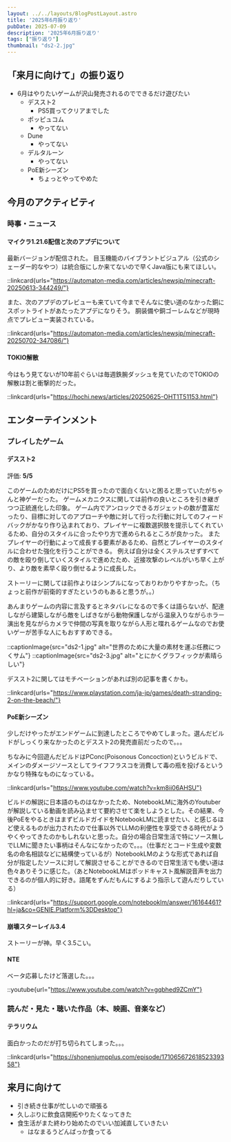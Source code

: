 ```yaml
---
layout: ../../layouts/BlogPostLayout.astro
title: '2025年6月振り返り'
pubDate: 2025-07-09
description: '2025年6月振り返り'
tags: ["振り返り"]
thumbnail: "ds2-2.jpg"
---
```


## 「来月に向けて」の振り返り

- 6月はやりたいゲームが沢山発売されるのでできるだけ遊びたい
  - デススト2
    - PS5買ってクリアまでした
  - ポッピュコム
    - やってない
  - Dune
    - やってない
  - デルタルーン
    - やってない
  - PoE新シーズン
    - ちょっとやってやめた

## 今月のアクティビティ

### 時事・ニュース

#### マイクラ1.21.6配信と次のアプデについて

最新バージョンが配信された。
目玉機能のバイブラントビジュアル（公式のシェーダー的なやつ）は統合版にしか来てないので早くJava版にも来てほしい。

::linkcard{urls="https://automaton-media.com/articles/newsjp/minecraft-20250613-344249/"}

また、次のアプデのプレビューも来ていて今までそんなに使い道のなかった銅にスポットライトがあたったアプデになりそう。
胴装備や銅ゴーレムなどが現時点でプレビュー実装されている。

::linkcard{urls="https://automaton-media.com/articles/newsjp/minecraft-20250702-347086/"}

#### TOKIO解散

今はもう見てないが10年前ぐらいは毎週鉄腕ダッシュを見ていたのでTOKIOの解散は割と衝撃的だった。

::linkcard{urls="https://hochi.news/articles/20250625-OHT1T51153.html"}

## エンターテインメント

### プレイしたゲーム

#### デススト2

評価: **5/5**

このゲームのためだけにPS5を買ったので面白くないと困ると思っていたがちゃんと神ゲーだった。
ゲームメカニクスに関しては前作の良いところを引き継ぎつつ正統進化した印象。
ゲーム内でアンロックできるガジェットの数が豊富だったり、目標に対してのアプローチや敵に対して行った行動に対してのフィードバックがかなり作り込まれており、プレイヤーに複数選択肢を提示してくれているため、自分のスタイルに合ったやり方で進められるところが良かった。
またプレイヤーの行動によって成長する要素があるため、自然とプレイヤーのスタイルに合わせた強化を行うことができる。
例えば自分は全くステルスせずすべての敵を殴り倒していくスタイルで進めたため、近接攻撃のレベルがいち早く上がり、より敵を素早く殴り倒せるように成長した。

ストーリーに関しては前作よりはシンプルになっておりわかりやすかった。（ちょっと前作が前衛的すぎたというのもあると思うが。。）

あんまりゲームの内容に言及するとネタバレになるので多くは語らないが、配達しながら建築しながら敵をしばきながら動物保護しながら温泉入りながらホラー演出を見ながらカメラで仲間の写真を取りながら人形と喋れるゲームなのでお使いゲーが苦手な人にもおすすめできる。

::captionImage{src="ds2-1.jpg" alt="世界のために大量の素材を運ぶ任務につくサム"}
::captionImage{src="ds2-3.jpg" alt="とにかくグラフィックが素晴らしい"}

デススト2に関してはモチベーションがあれば別の記事を書くかも。

::linkcard{urls="https://www.playstation.com/ja-jp/games/death-stranding-2-on-the-beach/"}

#### PoE新シーズン

少しだけやったがエンドゲームに到達したところでやめてしまった。選んだビルドがしっくり来なかったのとデススト2の発売直前だったので。。。

ちなみに今回遊んだビルドはPConc(Poisonous Concoction)というビルドで、メインのダメージソースとしてライフフラスコを消費して毒の瓶を投げるというかなり特殊なものになっている。

::linkcard{urls="https://www.youtube.com/watch?v=km8ii06AHSU"}

ビルドの解説に日本語のものはなかったため、NotebookLMに海外のYoutuberが解説している動画を読み込ませて要約させて楽をしようとした。その結果、今後PoEをやるときはまずビルドガイドをNotebookLMに読ませたい、と感じるほど使えるものが出力されたので仕事以外でLLMの利便性を享受できる時代がようやくやってきたのかもしれないと思った。自分の場合日常生活で特にソース無しでLLMに聞きたい事柄はそんなになかったので。。。（仕事だとコード生成や変数名の命名相談などに結構使っているが）NotebookLMのような形式であれば自分が指定したソースに対して解説させることができるので日常生活でも使い道は色々ありそうに感じた。（あとNotebookLMはポッドキャスト風解説音声を出力できるのが個人的に好き。語尾をずんだもんにするよう指示して遊んだりしている）

::linkcard{urls="https://support.google.com/notebooklm/answer/16164461?hl=ja&co=GENIE.Platform%3DDesktop"}

#### 崩壊スターレイル3.4

ストーリーが神。早く3.5こい。

#### NTE

ベータ応募したけど落選した。。。

::youtube{url="https://www.youtube.com/watch?v=gqbhed9ZCmY"}

### 読んだ・見た・聴いた作品（本、映画、音楽など）

#### テラリウム

面白かったのだが打ち切られてしまった。。。

::linkcard{urls="https://shonenjumpplus.com/episode/17106567261852339358"}

## 来月に向けて

- 引き続き仕事が忙しいので頑張る
- 久しぶりに飲食店開拓やりたくなってきた
- 食生活がまた終わり始めたのでいい加減直していきたい
  - はなまるうどんばっか食ってる

